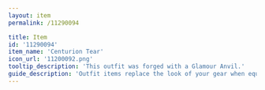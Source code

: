 ```yaml
---
layout: item
permalink: /11290094

title: Item
id: '11290094'
item_name: 'Centurion Tear'
icon_url: '11200092.png'
tooltip_description: 'This outfit was forged with a Glamour Anvil.'
guide_description: 'Outfit items replace the look of your gear when equipped.'
---
```

